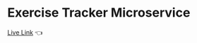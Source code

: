# Exercise Tracker Microservice

[Live Link](https://exercise-tracker-microservice.kristinasparrow.repl.co/) :point_left: